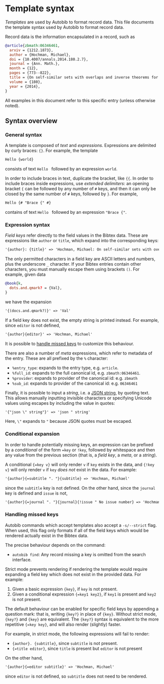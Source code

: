 # Template syntax

*Templates* are used by Autobib to format record data.
This file documents the template syntax used by Autobib to format record data.

Record data is the information encapsulated in a record, such as

```bib
@article{zbmath:06346461,
  arxiv = {1212.1873},
  author = {Hochman, Michael},
  doi = {10.4007/annals.2014.180.2.7},
  journal = {Ann. Math.},
  month = {12},
  pages = {773--822},
  title = {On self-similar sets with overlaps and inverse theorems for entropy},
  volume = {180},
  year = {2014},
}
```

All examples in this document refer to this specific entry (unless otherwise noted).

## Syntax overview

### General syntax

A template is composed of *text* and *expressions*.
Expressions are delimited by curly braces: `{}`.
For example, the template

```txt
Hello {world}
```

consists of text `Hello ` followed by an expression `world`.

In order to include braces in text, duplicate the bracket, like `{{`.
In order to include braces inside expressions, use *extended delimiters*:  an opening bracket `{` can be followed by any number of `#` keys, and then it can only be closed by the same number of `#` keys, followed by `}`.
For example,

```txt
Hello {# "Brace {" #}
```

contains of text `Hello ` followed by an expression `"Brace {"`.

### Expression syntax

*Field keys* refer directly to the field values in the Bibtex data.
These are expressions like `author` or `title`, which expand into the corresponding keys:

```txt
'{author}: {title}' => 'Hochman, Michael: On self-similar sets with overlaps and inverse theorems for entropy'
```

The only permitted characters in a field key are ASCII letters and numbers, plus the underscore `_` character.
If your Bibtex entries contain other characters, you must manually escape them using brackets `()`.
For example, given data

```bib
@book{k,
  dots.and.qmark? = {Val},
}
```

we have the expansion

```txt
'{(docs.and.qmark?)}' => 'Val'
```

If a field key does not exist, the empty string is printed instead.
For example, since `editor` is not defined,

```txt
'{author}{editor}' => 'Hochman, Michael'
```

It is possible to [handle missed keys](#handling-missed-keys) to customize this behaviour.

There are also a number of *meta* expressions, which refer to metadata of the entry.
These are all prefixed by the `%` character:

- `%entry_type`: expands to the entry type, e.g. `article`.
- `%full_id`: expands to the full canonical id, e.g. `zbmath:06346461`.
- `%provider`: expands to provider of the canonical id: e.g. `zbmath`
- `%sub_id`: expands to provider of the canonical id: e.g. `06346461`

Finally, it is possible to input a *string*, i.e. a [JSON string](https://www.json.org/json-en.html), by quoting text.
This allows manually inputting invisible characters or specifying Unicode values using escapes by including the value in quotes:

```txt
'{"json \" string"}' => 'json " string'
```

Here, `\"` expands to `"` because JSON quotes must be escaped.

### Conditional expansion

In order to handle potentially missing keys, an expression can be prefixed by a *conditional* of the form `=key` or `!key`, followed by whitespace and then any value from the previous section (that is, a *field key*, a *meta*, or a *string*).

A conditional `{=key v}` will only render `v` if `key` exists in the data, and `{!key v}` will only render `v` if `key` *does not* exist in the data.
For example:

```txt
'{author}{=subtitle ". "}{subtitle} => 'Hochman, Michael'
```

since the `subtitle` key is not defined.
On the other hand, since the `journal` key is defined and `issue` is not,

```txt
'{author}{=journal ". "}{journal}{!issue " No issue number} => 'Hochman, Michael. Ann. Math. No issue number'
```

### Handling missed keys

Autobib commands which accept templates also accept a `-s/--strict` flag.
When used, this flag only formats if all of the field keys which would be rendered actually exist in the Bibtex data.

The precise behaviour depends on the command:

- `autobib find`: Any record missing a key is omitted from the search interface.

Strict mode prevents rendering if rendering the template would require expanding a field key which does not exist in the provided data.
For example:

1. Given a basic expression `{key}`, if `key` is not present.
2. Given a conditional expression `{=key1 key2}`, if `key1` is present and `key2` is not present.

The default behaviour can be enabled for specific field keys by appending a question mark: that is, writing `{key?}` in place of `{key}`.
Without strict mode, `{key?}` and `{key}` are equivalent.
The `{key?}` syntax is equivalent to the more repetitive `{=key key}`, and will also render (slightly) faster.

For example, in strict mode, the following expressions will fail to render:

- `{author}. {subtitle}`, since `subtitle` is not present.
- `{=title editor}`, since `title` is present but `editor` is not present

On the other hand,

```txt
'{author}{=editor subtitle}' => 'Hochman, Michael'
```

since `editor` is not defined, so `subtitle` does not need to be rendered.
